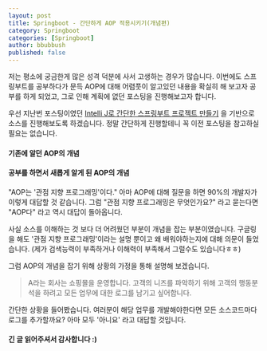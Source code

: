 ```yaml
---
layout: post
title: Springboot - 간단하게 AOP 적용시키기(개념편)
category: Springboot
categories: [Springboot]
author: bbubbush
published: false
---
```


저는 평소에 궁금한게 많은 성격 덕분에 사서 고생하는 경우가 많습니다. 이번에도 스프링부트를 공부하다가 문득 AOP에 대해 어렴풋이 알고있던 내용을 확실히 해 보고자 공부를 하게 되었고,
그로 인해 계획에 없던 포스팅을 진행해보고자 합니다.

우선 지난번 포스팅이였던 [Intelli J로 간단한 스프링부트 프로젝트 만들기](https://bbubbush.github.io/springboot/2019/05/16/Springboot)
을 기반으로 소스를 진행해보도록 하겠습니다. 정말 간단하게 진행할테니 꼭 이전 포스팅을 참고하실 필요는 없습니다.

#### 기존에 알던 AOP의 개념



#### 공부를 하면서 새롭게 알게 된 AOP의 개념
"AOP는 '관점 지향 프로그래밍'이다." 아마 AOP에 대해 질문을 하면 90%의 개발자가 이렇게 대답할 것 같습니다.
그럼 "관점 지향 프로그래밍은 무엇인가요?" 라고 묻는다면 "AOP다" 라고 역시 대답이 돌아옵니다.




사실 소스를 이해하는 것 보다 더 어려웠던 부분이 개념을 잡는 부분이였습니다. 구글링을 해도 '관점 지향 프로그래밍'이라는 설명 뿐이고 왜 배워야하는지에 대해 의문이 들었습니다.
(제가 검색능력이 부족하거나 이해력이 부족해서 그럴수도 있습니다ㅎㅎ)

그럼 AOP의 개념을 잡기 위해 상황의 가정을 통해 설명해 보겠습니다.

> A라는 회사는 쇼핑몰을 운영합니다. 고객의 니즈를 파악하기 위해 고객의 행동분석을 하려고 모든 업무에 대한 로그를 남기고 싶어합니다.

간단한 상황을 들어봤습니다. 여러분이 해당 업무를 개발해야한다면 모든 소스코드마다 로그를 추가할까요? 아마 모두 '아니요' 라고 대답할 것입니다.





#### 긴 글 읽어주셔서 감사합니다 :)
